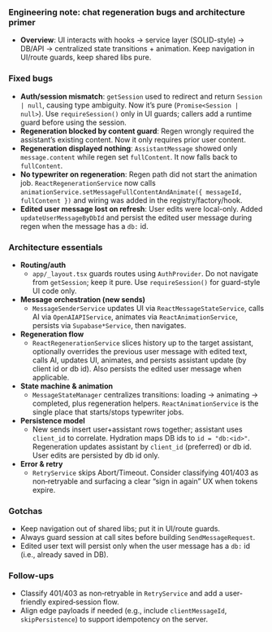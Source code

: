 ### Engineering note: chat regeneration bugs and architecture primer

- **Overview**: UI interacts with hooks → service layer (SOLID-style) → DB/API → centralized state transitions + animation. Keep navigation in UI/route guards, keep shared libs pure.

### Fixed bugs
- **Auth/session mismatch**: `getSession` used to redirect and return `Session | null`, causing type ambiguity. Now it’s pure (`Promise<Session | null>`). Use `requireSession()` only in UI guards; callers add a runtime guard before using the session.
- **Regeneration blocked by content guard**: Regen wrongly required the assistant’s existing content. Now it only requires prior user content.
- **Regeneration displayed nothing**: `AssistantMessage` showed only `message.content` while regen set `fullContent`. It now falls back to `fullContent`.
- **No typewriter on regeneration**: Regen path did not start the animation job. `ReactRegenerationService` now calls `animationService.setMessageFullContentAndAnimate({ messageId, fullContent })` and wiring was added in the registry/factory/hook.
- **Edited user message lost on refresh**: User edits were local-only. Added `updateUserMessageByDbId` and persist the edited user message during regen when the message has a `db:` id.

### Architecture essentials
- **Routing/auth**
  - `app/_layout.tsx` guards routes using `AuthProvider`. Do not navigate from `getSession`; keep it pure. Use `requireSession()` for guard-style UI code only.
- **Message orchestration (new sends)**
  - `MessageSenderService` updates UI via `ReactMessageStateService`, calls AI via `OpenAIAPIService`, animates via `ReactAnimationService`, persists via `Supabase*Service`, then navigates.
- **Regeneration flow**
  - `ReactRegenerationService` slices history up to the target assistant, optionally overrides the previous user message with edited text, calls AI, updates UI, animates, and persists assistant update (by client id or db id). Also persists the edited user message when applicable.
- **State machine & animation**
  - `MessageStateManager` centralizes transitions: loading → animating → completed, plus regeneration helpers. `ReactAnimationService` is the single place that starts/stops typewriter jobs.
- **Persistence model**
  - New sends insert user+assistant rows together; assistant uses `client_id` to correlate. Hydration maps DB ids to `id = "db:<id>"`. Regeneration updates assistant by `client_id` (preferred) or db id. User edits are persisted by db id only.
- **Error & retry**
  - `RetryService` skips Abort/Timeout. Consider classifying 401/403 as non‑retryable and surfacing a clear “sign in again” UX when tokens expire.

### Gotchas
- Keep navigation out of shared libs; put it in UI/route guards.
- Always guard session at call sites before building `SendMessageRequest`.
- Edited user text will persist only when the user message has a `db:` id (i.e., already saved in DB).

### Follow-ups
- Classify 401/403 as non‑retryable in `RetryService` and add a user-friendly expired‑session flow.
- Align edge payloads if needed (e.g., include `clientMessageId`, `skipPersistence`) to support idempotency on the server.


